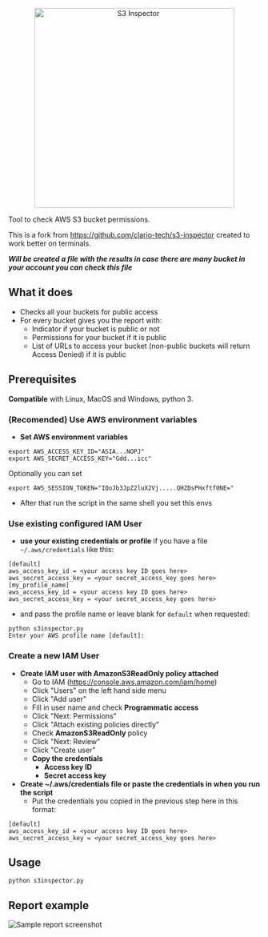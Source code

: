 <p align="center">
   <img alt="S3 Inspector" src="https://github.com/clario-tech/s3-inspector/blob/logo/logo.png" width="400"/>
</p>

Tool to check AWS S3 bucket permissions.

This is a fork from https://github.com/clario-tech/s3-inspector created to work better on terminals.

***Will be created a file with the results in case there are many bucket in your account you can check this file***

## What it does
 - Checks all your buckets for public access
 - For every bucket gives you the report with:
   - Indicator if your bucket is public or not
   - Permissions for your bucket if it is public
   - List of URLs to access your bucket (non-public buckets will return Access Denied) if it is public

## Prerequisites
**Compatible** with Linux, MacOS and Windows, python 3.

### (Recomended) Use AWS environment variables
 - **Set AWS environment variables**
```
export AWS_ACCESS_KEY_ID="ASIA...NOPJ"
export AWS_SECRET_ACCESS_KEY="Gdd...icc"
```
Optionally you can set
```
export AWS_SESSION_TOKEN="IQoJb3JpZ2luX2Vj.....QHZDsPHxftf0NE="
```
 - After that run the script in the same shell you set this envs

### Use existing configured IAM User
 - **use your existing credentials or profile** if you have a file `~/.aws/credentials` like this:
```
[default]
aws_access_key_id = <your access key ID goes here>
aws_secret_access_key = <your secret_access_key goes here>
[my_profile_name]
aws_access_key_id = <your access key ID goes here>
aws_secret_access_key = <your secret_access_key goes here>
```
 - and pass the profile name or leave blank for `default` when requested:
```
python s3inspector.py
Enter your AWS profile name [default]:
```

### Create a new IAM User
 - **Create IAM user with AmazonS3ReadOnly policy attached**
   - Go to IAM (https://console.aws.amazon.com/iam/home)
   - Click "Users" on the left hand side menu
   - Click "Add user"
   - Fill in user name and check **Programmatic access**
   - Click "Next: Permissions"
   - Click "Attach existing policies directly"
   - Check **AmazonS3ReadOnly** policy
   - Click "Next: Review"
   - Click "Create user"
   - **Copy the credentials**
     - **Access key ID**
     - **Secret access key**
 - **Create ~/.aws/credentials file or paste the credentials in when you run the script**
   - Put the credentials you copied in the previous step here in this format:
```
[default]
aws_access_key_id = <your access key ID goes here>
aws_secret_access_key = <your secret_access_key goes here>
```

## Usage
`python s3inspector.py`

## Report example
![Sample report screenshot](https://github.com/clario-tech/s3-inspector/blob/screenshot/samplerun.png "Sample report screenshot")
